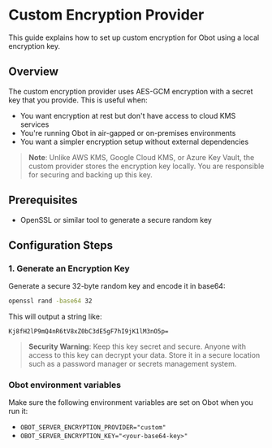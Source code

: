 # Custom Encryption Provider

This guide explains how to set up custom encryption for Obot using a local encryption key.

## Overview

The custom encryption provider uses AES-GCM encryption with a secret key that you provide. This is useful when:
- You want encryption at rest but don't have access to cloud KMS services
- You're running Obot in air-gapped or on-premises environments
- You want a simpler encryption setup without external dependencies

> **Note**: Unlike AWS KMS, Google Cloud KMS, or Azure Key Vault, the custom provider stores the encryption key locally. You are responsible for securing and backing up this key.

## Prerequisites

- OpenSSL or similar tool to generate a secure random key

## Configuration Steps

### 1. Generate an Encryption Key

Generate a secure 32-byte random key and encode it in base64:

```bash
openssl rand -base64 32
```

This will output a string like:
```
Kj8fH2lP9mQ4nR6tV8xZ0bC3dE5gF7hI9jK1lM3nO5p=
```

> **Security Warning**: Keep this key secret and secure. Anyone with access to this key can decrypt your data. Store it in a secure location such as a password manager or secrets management system.

### Obot environment variables

Make sure the following environment variables are set on Obot when you run it:

- `OBOT_SERVER_ENCRYPTION_PROVIDER="custom"`
- `OBOT_SERVER_ENCRYPTION_KEY="<your-base64-key>"`
